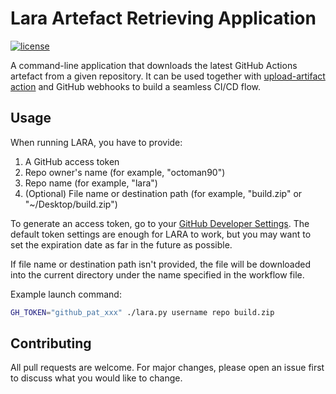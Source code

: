 # Lara Artefact Retrieving Application

[![license](https://img.shields.io/github/license/octoman90/lara)](https://github.com/octoman90/lara)

A command-line application that downloads the latest GitHub Actions artefact from a given repository. It can be used together with [upload-artifact action](https://github.com/actions/upload-artifact) and GitHub webhooks to build a seamless CI/CD flow.

## Usage
When running LARA, you have to provide:
1. A GitHub access token
2. Repo owner's name (for example, "octoman90")
3. Repo name (for example, "lara")
4. (Optional) File name or destination path (for example, "build.zip" or "~/Desktop/build.zip")

To generate an access token, go to your [GitHub Developer Settings](https://github.com/settings/tokens). The default token settings are enough for LARA to work, but you may want to set the expiration date as far in the future as possible.

If file name or destination path isn't provided, the file will be downloaded into the current directory under the name specified in the workflow file.

Example launch command:
```sh
GH_TOKEN="github_pat_xxx" ./lara.py username repo build.zip
```

## Contributing
All pull requests are welcome. For major changes, please open an issue first to discuss what you would like to change.
